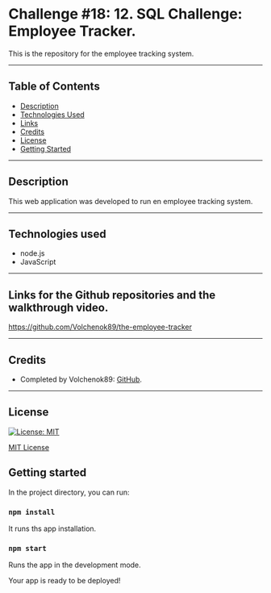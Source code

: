 # Challenge #18: 12. SQL Challenge: Employee Tracker.

This is the repository for the employee tracking system.

___

## Table of Contents
* [Description](#description)
* [Technologies Used](#technologies-used)
* [Links](#links)
* [Credits](#credits)
* [License](#license)
* [Getting Started](#getting-started)


___

## Description

This web application was developed to run en employee tracking system. 


___



## Technologies used
* node.js
* JavaScript


___

## Links for the Github repositories and the walkthrough video.

https://github.com/Volchenok89/the-employee-tracker




___

## Credits
* Completed by Volchenok89: [GitHub](https://github.com/Volchenok89).
___

## License
[![License: MIT](https://img.shields.io/badge/License-MIT-yellow.svg)](https://opensource.org/licenses/MIT)

[MIT License](https://choosealicense.com/licenses/mit/)    


## Getting started

In the project directory, you can run:

### `npm install`
It runs ths app installation.

### `npm start`

Runs the app in the development mode.

Your app is ready to be deployed!

